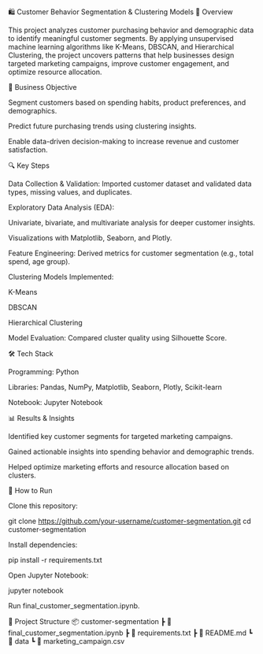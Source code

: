 🛍️ Customer Behavior Segmentation & Clustering Models
📌 Overview

This project analyzes customer purchasing behavior and demographic data to identify meaningful customer segments. By applying unsupervised machine learning algorithms like K-Means, DBSCAN, and Hierarchical Clustering, the project uncovers patterns that help businesses design targeted marketing campaigns, improve customer engagement, and optimize resource allocation.

🎯 Business Objective

Segment customers based on spending habits, product preferences, and demographics.

Predict future purchasing trends using clustering insights.

Enable data-driven decision-making to increase revenue and customer satisfaction.

🔍 Key Steps

Data Collection & Validation: Imported customer dataset and validated data types, missing values, and duplicates.

Exploratory Data Analysis (EDA):

Univariate, bivariate, and multivariate analysis for deeper customer insights.

Visualizations with Matplotlib, Seaborn, and Plotly.

Feature Engineering: Derived metrics for customer segmentation (e.g., total spend, age group).

Clustering Models Implemented:

K-Means

DBSCAN

Hierarchical Clustering

Model Evaluation: Compared cluster quality using Silhouette Score.

🛠️ Tech Stack

Programming: Python

Libraries: Pandas, NumPy, Matplotlib, Seaborn, Plotly, Scikit-learn

Notebook: Jupyter Notebook

📊 Results & Insights

Identified key customer segments for targeted marketing campaigns.

Gained actionable insights into spending behavior and demographic trends.

Helped optimize marketing efforts and resource allocation based on clusters.

🚀 How to Run

Clone this repository:

git clone https://github.com/your-username/customer-segmentation.git
cd customer-segmentation


Install dependencies:

pip install -r requirements.txt


Open Jupyter Notebook:

jupyter notebook


Run final_customer_segmentation.ipynb.

📂 Project Structure
📦 customer-segmentation
 ┣ 📜 final_customer_segmentation.ipynb
 ┣ 📜 requirements.txt
 ┣ 📜 README.md
 ┗ 📂 data
     ┗ 📜 marketing_campaign.csv
